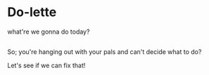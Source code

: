 # Do-lette
what're we gonna do today?
## 
So; you're hanging out with your pals and can't decide
what to do? 

Let's see if we can fix that!
